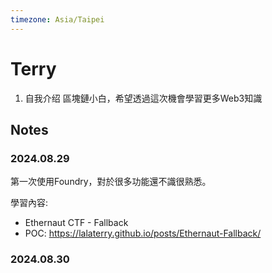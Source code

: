 ```yaml
---
timezone: Asia/Taipei
---
```



# Terry

1. 自我介绍
區塊鏈小白，希望透過這次機會學習更多Web3知識
## Notes

<!-- Content_START -->

### 2024.08.29
第一次使用Foundry，對於很多功能還不識很熟悉。

學習內容:
- Ethernaut CTF - Fallback
- POC: https://lalaterry.github.io/posts/Ethernaut-Fallback/

### 2024.08.30

<!-- Content_END -->
